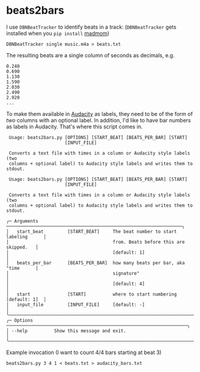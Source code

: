 # beats2bars

I use `DBNBeatTracker` to identify beats in a track:
(`DBNBeatTracker` gets installed when you `pip install` [madmom](https://github.com/CPJKU/madmom))
```console
DBNBeatTracker single music.m4a > beats.txt
```
The resulting beats are a single column of seconds as decimals, e.g.
```
0.240
0.690
1.130
1.590
2.030
2.490
2.920
...
```
To make them available in [Audacity](https://www.audacityteam.org/) as labels, they need to be of the form of _two_ columns with an optional label. In addition, I'd like to have bar numbers as labels in Audacity. That's where this script comes in.
```                                                                                
 Usage: beats2bars.py [OPTIONS] [START_BEAT] [BEATS_PER_BAR] [START]            
                      [INPUT_FILE]                                              
                                                                                
 Converts a text file with times in a column or Audacity style labels (two      
 columns + optional label) to Audacity style labels and writes them to stdout.  
                                                                                
 Usage: beats2bars.py [OPTIONS] [START_BEAT] [BEATS_PER_BAR] [START]            
                      [INPUT_FILE]                                              
                                                                                
 Converts a text file with times in a column or Audacity style labels (two      
 columns + optional label) to Audacity style labels and writes them to stdout.  
                                                                                
╭─ Arguments ──────────────────────────────────────────────────────────────────╮
│   start_beat         [START_BEAT]     The beat number to start labeling      │
│                                       from. Beats before this are skipped.   │
│                                       [default: 1]                           │
│   beats_per_bar      [BEATS_PER_BAR]  how many beats per bar, aka "time      │
│                                       signature"                             │
│                                       [default: 4]                           │
│   start              [START]          where to start numbering [default: 1]  │
│   input_file         [INPUT_FILE]     [default: -]                           │
╰──────────────────────────────────────────────────────────────────────────────╯
╭─ Options ────────────────────────────────────────────────────────────────────╮
│ --help          Show this message and exit.                                  │
╰──────────────────────────────────────────────────────────────────────────────╯
```                                                                                
Example invocation (I want to count 4/4 bars starting at beat 3)
```console
beats2bars.py 3 4 1 < beats.txt > audacity_bars.txt
```
